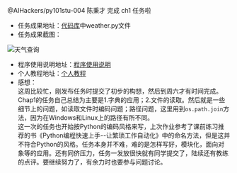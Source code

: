 @AIHackers/py101stu-004 陈秉才 完成 ch1 任务啦
- 任务成果地址：[代码库](https://github.com/JeetChan/Py101-004/tree/master/Chap1/project)中weather.py文件	
- 任务成果截图：  

![天气查询](https://raw.githubusercontent.com/JeetChan/LearnPythontheHardWay/master/image/chap1.jpg)


- 程序使用说明地址：[程序使用说明](https://github.com/JeetChan/Py101-004/blob/master/Chap1/note/user_manual.md)
- 个人教程地址：[个人教程](https://github.com/JeetChan/Py101-004/blob/master/Chap0/note/prequel_tutorials.md)
- 感想：  
  这周比较忙，刚发布任务时提交了初步的构想，然后到周六才有时间完成。   
  Chap1的任务自己总结为主要是1.字典的应用；2.文件的读取。然后就是一些细节上的问题，如读取文件时编码问题；路径问题，这里用到``` os.path.join ```方法，因为在Windows和Linux上的路径有所不同。  
  这一次的任务也开始按Python的编码风格来写，上次作业参考了课前练习推荐的书《Python编程快速上手--让繁琐工作自动化》中的命名方法，但是这并不符合Python的风格。任务本身并不难，难的是怎样写好，模块化，面向对象等的应用。还有同侪压力，任务一发放很快就有同学提交了，陆续还有教练的点评。要继续努力了，有余力时也要参与问题讨论。

